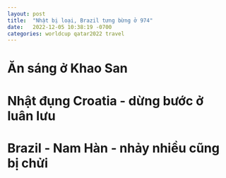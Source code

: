 ```yaml
---
layout: post
title:  "Nhật bị loại, Brazil tưng bừng ở 974"
date:   2022-12-05 10:38:19 -0700
categories: worldcup qatar2022 travel
---
```


# Ăn sáng ở Khao San

# Nhật đụng Croatia - dừng bước ở luân lưu

# Brazil - Nam Hàn - nhảy nhiều cũng bị chửi





